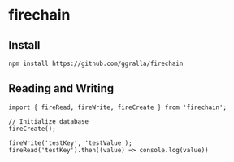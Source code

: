 # firechain


## Install

`npm install https://github.com/ggralla/firechain `

## Reading and Writing

```
import { fireRead, fireWrite, fireCreate } from 'firechain';  

// Initialize database
fireCreate();

fireWrite('testKey', 'testValue');
fireRead('testKey').then((value) => console.log(value))
```
